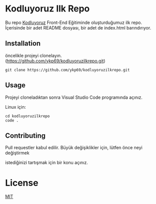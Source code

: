 # Kodluyoruz Ilk Repo


Bu repo [Kodluyoruz](https://kodluyoruz.org) Front-End Eğitiminde oluşturduğumuz ilk repo. İçerisinde bir adet README dosyası, bir adet de index.html barındırıyor.


## Installation

öncelikle projeyi clonelayın. (https://github.com/ykp69/kodluyoruzilkrepo.git)

```
git clone https://github.com/ykp69/kodluyoruzilkrepo.git
```


## Usage

Projeyi cloneladıktan sonra Visual Studio Code programında açınız.

Linux için:

```
cd kodluyoruzilkrepo
code .
```


## Contributing

Pull requestler kabul edilir. Büyük değişiklikler için, lütfen önce neyi değiştirmek

istediğinizi tartışmak için bir konu açınız.


# License


[MIT]()

